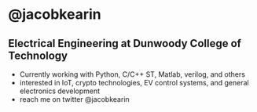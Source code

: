 # @jacobkearin
## Electrical Engineering at Dunwoody College of Technology
- Currently working with Python, C/C++ ST, Matlab, verilog, and others
- interested in IoT, crypto technologies, EV control systems, and general electronics development
- reach me on twitter @jacobkearin

<!---
jacobkearin/jacobkearin is a ✨ special ✨ repository because its `README.md` (this file) appears on your GitHub profile.
You can click the Preview link to take a look at your changes.
--->
